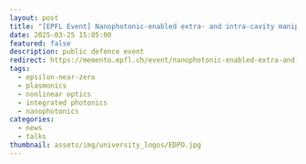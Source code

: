 ```yaml
---
layout: post
title: "[EPFL Event] Nanophotonic-enabled extra- and intra-cavity manipulation of ultrafast optical pulse trains"
date: 2025-03-25 15:05:00
featured: false
description: public defence event
redirect: https://memento.epfl.ch/event/nanophotonic-enabled-extra-and-intra-cavity-mani-2/
tags:
  - epsilon-near-zero
  - plasmonics
  - nonlinear optics
  - integrated photonics
  - nanophotonics
categories:
  - news
  - talks
thumbnail: assets/img/university_logos/EDPO.jpg
---
```


